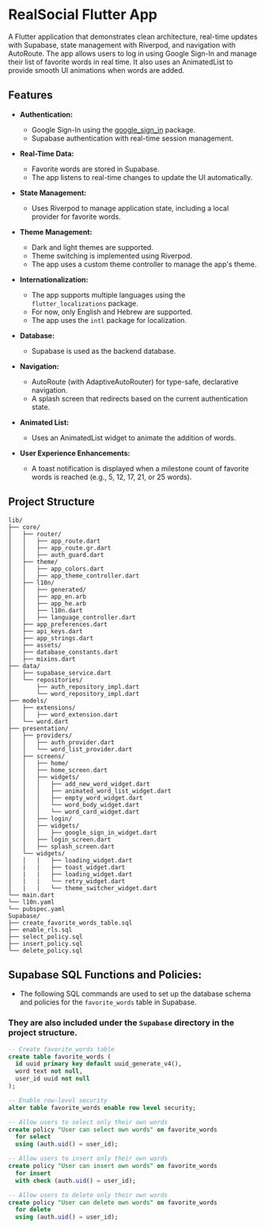 # RealSocial Flutter App

A Flutter application that demonstrates clean architecture, real-time updates with Supabase, state management with Riverpod, and navigation with AutoRoute. The app allows users to log in using Google Sign-In and manage their list of favorite words in real time. It also uses an AnimatedList to provide smooth UI animations when words are added.

## Features

- **Authentication:**  
  - Google Sign-In using the [google_sign_in](https://pub.dev/packages/google_sign_in) package.
  - Supabase authentication with real-time session management.
  
- **Real-Time Data:**  
  - Favorite words are stored in Supabase.
  - The app listens to real-time changes to update the UI automatically.

- **State Management:**  
  - Uses Riverpod to manage application state, including a local provider for favorite words.

- **Theme Management:**  
  - Dark and light themes are supported.
  - Theme switching is implemented using Riverpod.
  - The app uses a custom theme controller to manage the app's theme.

- **Internationalization:**  
  - The app supports multiple languages using the `flutter_localizations` package.
  - For now, only English and Hebrew are supported.
  - The app uses the `intl` package for localization.

- **Database:**
  - Supabase is used as the backend database.

- **Navigation:**  
  - AutoRoute (with AdaptiveAutoRouter) for type-safe, declarative navigation.
  - A splash screen that redirects based on the current authentication state.

- **Animated List:**  
  - Uses an AnimatedList widget to animate the addition of words.

- **User Experience Enhancements:**  
  - A toast notification is displayed when a milestone count of favorite words is reached (e.g., 5, 12, 17, 21, or 25 words).

## Project Structure

```
lib/
├── core/
│   ├── router/
│   │   ├── app_route.dart
│   │   ├── app_route.gr.dart
│   │   ├── auth_guard.dart
│   ├── theme/
│   │   ├── app_colors.dart
│   │   ├── app_theme_controller.dart
│   ├── l10n/
│   │   ├── generated/
│   │   ├── app_en.arb
│   │   ├── app_he.arb
│   │   ├── l10n.dart
│   │   ├── language_controller.dart
│   ├── app_preferences.dart
│   ├── api_keys.dart
│   ├── app_strings.dart
│   ├── assets/
│   ├── database_constants.dart
│   ├── mixins.dart
├── data/
│   ├── supabase_service.dart
│   └── repositories/
│       ├── auth_repository_impl.dart
│       └── word_repository_impl.dart
├── models/
│   ├── extensions/
│   │   ├── word_extension.dart
│   └── word.dart
├── presentation/
│   ├── providers/
│   │   ├── auth_provider.dart
│   │   └── word_list_provider.dart
│   ├── screens/
│   │   ├── home/
│   │   ├── home_screen.dart
│   │   ├── widgets/
│   │   │   ├── add_new_word_widget.dart
│   │   │   ├── animated_word_list_widget.dart
│   │   │   ├── empty_word_widget.dart
│   │   │   └── word_body_widget.dart
│   │   │   └── word_card_widget.dart
│   │   ├── login/
│   │   ├── widgets/
│   │   │   ├── google_sign_in_widget.dart
│   │   ├── login_screen.dart
│   │   ├── splash_screen.dart
│   └── widgets/
│   │   │   ├── loading_widget.dart
│   |   |   ├── toast_widget.dart
│   |   |   ├── loading_widget.dart
│   |   |   └── retry_widget.dart
│   |   |   └── theme_switcher_widget.dart
└── main.dart
└── l10n.yaml
└── pubspec.yaml
Supabase/
├── create_favorite_words_table.sql
├── enable_rls.sql
├── select_policy.sql
├── insert_policy.sql
└── delete_policy.sql
```

## Supabase SQL Functions and Policies:

* The following SQL commands are used to set up the database schema and policies for the `favorite_words` table in Supabase. 

### They are also included under the `Supabase` directory in the project structure.

```sql
-- Create favorite_words table
create table favorite_words (
  id uuid primary key default uuid_generate_v4(),
  word text not null,
  user_id uuid not null
);

-- Enable row-level security
alter table favorite_words enable row level security;

-- Allow users to select only their own words
create policy "User can select own words" on favorite_words
  for select
  using (auth.uid() = user_id);

-- Allow users to insert only their own words
create policy "User can insert own words" on favorite_words
  for insert
  with check (auth.uid() = user_id);

-- Allow users to delete only their own words
create policy "User can delete own words" on favorite_words
  for delete
  using (auth.uid() = user_id);
```
